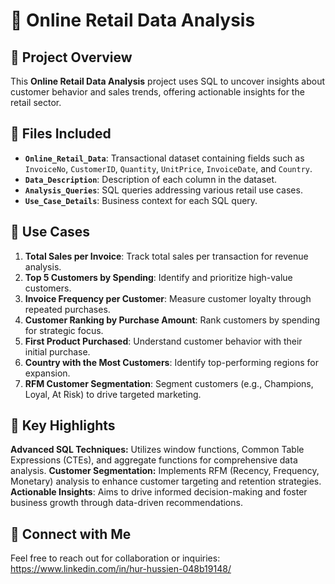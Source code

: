# 🛒 Online Retail Data Analysis

## 📄 Project Overview
This **Online Retail Data Analysis** project uses SQL to uncover insights about customer behavior and sales trends, offering actionable insights for the retail sector.

## 📂 Files Included
- **`Online_Retail_Data`**: Transactional dataset containing fields such as `InvoiceNo`, `CustomerID`, `Quantity`, `UnitPrice`, `InvoiceDate`, and `Country`.
- **`Data_Description`**: Description of each column in the dataset.
- **`Analysis_Queries`**: SQL queries addressing various retail use cases.
- **`Use_Case_Details`**: Business context for each SQL query.

## 🎯 Use Cases
1. **Total Sales per Invoice**: Track total sales per transaction for revenue analysis.
2. **Top 5 Customers by Spending**: Identify and prioritize high-value customers.
3. **Invoice Frequency per Customer**: Measure customer loyalty through repeated purchases.
4. **Customer Ranking by Purchase Amount**: Rank customers by spending for strategic focus.
5. **First Product Purchased**: Understand customer behavior with their initial purchase.
6. **Country with the Most Customers**: Identify top-performing regions for expansion.
7. **RFM Customer Segmentation**: Segment customers (e.g., Champions, Loyal, At Risk) to drive targeted marketing.

## 🔑 Key Highlights
 **Advanced SQL Techniques:** Utilizes window functions, Common Table Expressions (CTEs), and aggregate functions for comprehensive data analysis.
**Customer Segmentation:** Implements RFM (Recency, Frequency, Monetary) analysis to enhance customer targeting and retention strategies.
**Actionable Insights**: Aims to drive informed decision-making and foster business growth through data-driven recommendations.

## 💼 Connect with Me
Feel free to reach out for collaboration or inquiries:
 https://www.linkedin.com/in/hur-hussien-048b19148/

